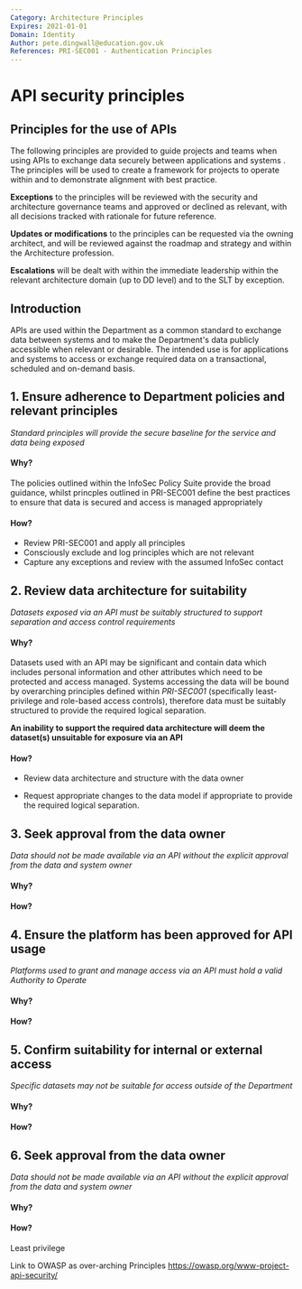 ```yaml
---
Category: Architecture Principles
Expires: 2021-01-01
Domain: Identity
Author: pete.dingwall@education.gov.uk
References: PRI-SEC001 - Authentication Principles
---
```


# API security principles

## Principles for the use of APIs
The following principles are provided to guide projects and teams when using APIs to exchange data securely between applications and systems . The principles will be used to create a framework for projects to operate within and to demonstrate alignment with best practice.

**Exceptions** to the principles will be reviewed with the security and architecture governance teams and approved or declined as relevant, with all decisions tracked with rationale for future reference.

**Updates or modifications** to the principles can be requested via the owning architect, and will be reviewed against the roadmap and strategy and within the Architecture profession.

**Escalations** will be dealt with within the immediate leadership within the relevant architecture domain (up to DD level) and to the SLT by exception.

## Introduction
APIs are used within the Department as a common standard to exchange data between systems and to make the Department's data publicly accessible when relevant or desirable. The intended use is for applications and systems to access or exchange required data on a transactional, scheduled and on-demand basis.

## 1. Ensure adherence to Department policies and relevant principles

*Standard principles will provide the secure baseline for the service and data being exposed*

#### Why?
The policies outlined within the InfoSec Policy Suite provide the broad guidance, whilst princples outlined in PRI-SEC001 define the best practices to ensure that data is secured and access is managed appropriately
#### How?
-   Review PRI-SEC001 and apply all principles
-   Consciously exclude and log principles which are not relevant
-   Capture any exceptions and review with the assumed InfoSec contact

## 2. Review data architecture for suitability

*Datasets exposed via an API must be suitably structured to support separation and access control requirements*

#### Why?
Datasets used with an API may be significant and contain data which includes personal information and other attributes which need to be protected and access managed. Systems accessing the data will be bound by overarching principles defined within *PRI-SEC001* (specifically least-privilege and role-based access controls), therefore data must be suitably structured to provide the required logical separation.

**An inability to support the required data architecture will deem the dataset(s) unsuitable for exposure via an API**


#### How?

-   Review data architecture and structure with the data owner

-   Request appropriate changes to the data model if appropriate to provide the required logical separation.

## 3. Seek approval from the data owner

*Data should not be made available via an API without the explicit approval from the data and system owner*

#### Why?
#### How?

## 4. Ensure the platform has been approved for API usage

*Platforms used to grant and manage access via an API must hold a valid Authority to Operate*

#### Why?
#### How?

## 5. Confirm suitability for internal or external access

*Specific datasets may not be suitable for access outside of the Department*

#### Why?
#### How?

## 6. Seek approval from the data owner

*Data should not be made available via an API without the explicit approval from the data and system owner*

#### Why?
#### How?

Least privilege

Link to OWASP as over-arching Principles
https://owasp.org/www-project-api-security/
